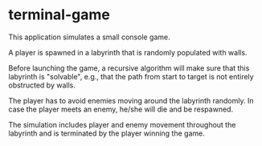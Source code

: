 # terminal-game

This application simulates a small console game.

A player is spawned in a labyrinth that is randomly populated with walls.

Before launching the game, a recursive algorithm will make sure that this labyrinth is "solvable", e.g.,
that the path from start to target is not entirely obstructed by walls.

The player has to avoid enemies moving around the labyrinth randomly.
In case the player meets an enemy, he/she will die and be respawned.


The simulation includes player and enemy movement throughout the labyrinth and is terminated by the player winning the game.
